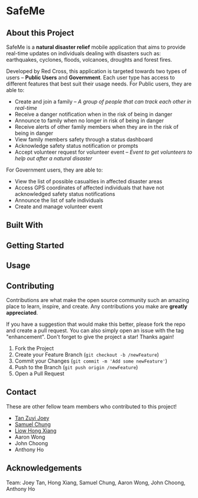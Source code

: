 # SafeMe
## About this Project
SafeMe is a <b>natural disaster relief</b> mobile application that aims to provide real-time updates on individuals dealing with disasters such as: earthquakes, cyclones, floods, volcanoes, droughts and forest fires. 

Developed by Red Cross, this application is targeted towards two types of users – <b>Public Users</b> and <b>Government</b>. Each user type has access to different features that best suit their usage needs. For Public users, they are able to:
* Create and join a family – <i>A group of people that can track each other in real-time</i>
* Receive a danger notification when in the risk of being in danger
* Announce to family when no longer in risk of being in danger
* Receive alerts of other family members when they are in the risk of being in danger
* View family members safety through a status dashboard
* Acknowledge safety status notification or prompts
* Accept volunteer request for volunteer event – <i>Event to get volunteers to help out after a natural disaster</i>

For Government users, they are able to:
* View the list of possible casualties in affected disaster areas
* Access GPS coordinates of affected individuals that have not acknowledged safety status notifications
* Announce the list of safe individuals
* Create and manage volunteer event

## Built With


## Getting Started


## Usage


## Contributing
Contributions are what make the open source community such an amazing place to learn, inspire, and create. Any contributions you make are **greatly appreciated**.

If you have a suggestion that would make this better, please fork the repo and create a pull request. You can also simply open an issue with the tag "enhancement".
Don't forget to give the project a star! Thanks again!

1. Fork the Project
2. Create your Feature Branch (`git checkout -b /newFeature`)
3. Commit your Changes (`git commit -m 'Add some newFeature'`)
4. Push to the Branch (`git push origin /newFeature`)
5. Open a Pull Request

## Contact
These are other fellow team members who contributed to this project!
* [Tan Zuyi Joey](https://linkedin.com/in/joey-tan-zuyi)<br>
* [Samuel Chung](https://www.linkedin.com/in/samuel-chung-339688154/)<br>
* [Liow Hong Xiang](https://www.linkedin.com/in/liowhongxiang/)<br>
* Aaron Wong<br>
* John Choong<br>
* Anthony Ho<br>

## Acknowledgements
Team: Joey Tan, Hong Xiang, Samuel Chung, Aaron Wong, John Choong, Anthony Ho
